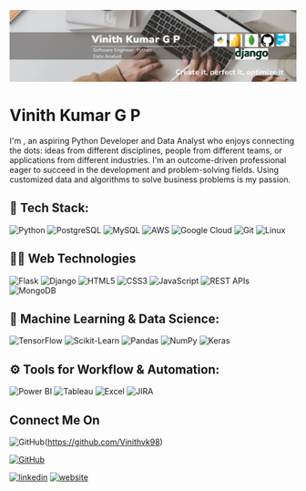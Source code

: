 <!-- <h1 align="center">Hi 👋, I'm Vinith Kumar G P</h1>
<h2 align="center">A passionate developer</h2> -->

![A passionate developer](https://github.com/Vinithvk98/Vinithvk98/blob/main/Beige%20and%20White%20Modern%20LinkedIn%20Background%20Photo.png)

# Vinith Kumar G P

I'm , an aspiring Python Developer and Data Analyst who enjoys connecting the dots: ideas from different disciplines, people from different teams, or applications from different industries. I'm an outcome-driven professional eager to succeed in the development and problem-solving fields. Using customized data and algorithms to solve business problems is my passion. 

## 🚀 Tech Stack:

![Python](https://img.shields.io/badge/Python-3776AB?style=for-the-badge&logo=python&logoColor=white)
![PostgreSQL](https://img.shields.io/badge/PostgreSQL-316192?style=for-the-badge&logo=postgresql&logoColor=white)
![MySQL](https://img.shields.io/badge/MySQL-005C84?style=for-the-badge&logo=mysql&logoColor=white)
![AWS](https://img.shields.io/badge/AWS-FF9900?style=for-the-badge&logo=amazonaws&logoColor=white)
![Google Cloud](https://img.shields.io/badge/Google_Cloud-4285F4?style=for-the-badge&logo=google-cloud&logoColor=white)
![Git](https://img.shields.io/badge/Git-F05032?style=for-the-badge&logo=git&logoColor=white)
![Linux](https://img.shields.io/badge/Linux-FCC624?style=for-the-badge&logo=linux&logoColor=black)

## 🧑‍💻 Web Technologies
![Flask](https://img.shields.io/badge/Flask-000000?style=for-the-badge&logo=flask&logoColor=white)
![Django](https://img.shields.io/badge/Django-092E20?style=for-the-badge&logo=django&logoColor=white)
![HTML5](https://img.shields.io/badge/HTML5-E34F26?style=for-the-badge&logo=html5&logoColor=white)
![CSS3](https://img.shields.io/badge/CSS3-1572B6?style=for-the-badge&logo=css3&logoColor=white)
![JavaScript](https://img.shields.io/badge/JavaScript-F7DF1E?style=for-the-badge&logo=javascript&logoColor=black)
![REST APIs](https://img.shields.io/badge/REST%20APIs-005571?style=for-the-badge&logo=restapi&logoColor=white)
![MongoDB](https://img.shields.io/badge/MongoDB-47A248?style=for-the-badge&logo=mongodb&logoColor=white)

## 🧠 Machine Learning & Data Science:

![TensorFlow](https://img.shields.io/badge/TensorFlow-FF6F00?style=for-the-badge&logo=tensorflow&logoColor=white)
![Scikit-Learn](https://img.shields.io/badge/Scikit--Learn-F7931E?style=for-the-badge&logo=scikit-learn&logoColor=white)
![Pandas](https://img.shields.io/badge/Pandas-150458?style=for-the-badge&logo=pandas&logoColor=white)
![NumPy](https://img.shields.io/badge/NumPy-013243?style=for-the-badge&logo=numpy&logoColor=white)
![Keras](https://img.shields.io/badge/Keras-D00000?style=for-the-badge&logo=keras&logoColor=white)

## ⚙️ Tools for Workflow & Automation:

![Power BI](https://img.shields.io/badge/Power_BI-F2C811?style=for-the-badge&logo=power-bi&logoColor=black)
![Tableau](https://img.shields.io/badge/Tableau-E97627?style=for-the-badge&logo=tableau&logoColor=white)
![Excel](https://img.shields.io/badge/Excel-217346?style=for-the-badge&logo=microsoft-excel&logoColor=white)
![JIRA](https://img.shields.io/badge/JIRA-0052CC?style=for-the-badge&logo=jira&logoColor=white)


## Connect Me On 
![GitHub](https://img.shields.io/badge/GitHub-181717?style=for-the-badge&logo=github&logoColor=white)(https://github.com/Vinithvk98)

[![GitHub](https://img.shields.io/badge/GitHub-181717?style=for-the-badge&logo=github&logoColor=white)](https://github.com/YOUR_GITHUB_USERNAME)


[<img src='https://cdn.jsdelivr.net/npm/simple-icons@3.0.1/icons/linkedin.svg' alt='linkedin' height='40'>](https://www.linkedin.com/in/vinith-kumar-g-p/)  [<img src='https://cdn.jsdelivr.net/npm/simple-icons@3.0.1/icons/icloud.svg' alt='website' height='40'>](https://vinithkumarportfolio-788f6.web.app) 

